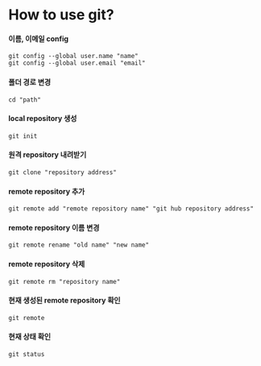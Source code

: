# How to use git?

#### 이름, 이메일 config
```
git config --global user.name "name"
git config --global user.email "email"
```

#### 폴더 경로 변경
```
cd "path"
```

#### local repository 생성
```
git init
```

#### 원격 repository 내려받기
```
git clone "repository address"
```

#### remote repository 추가
```
git remote add "remote repository name" "git hub repository address"
```

#### remote repository 이름 변경
```
git remote rename "old name" "new name"
```

#### remote repository 삭제
```
git remote rm "repository name"
```

#### 현재 생성된 remote repository 확인
```
git remote
```

#### 현재 상태 확인
```
git status
```
